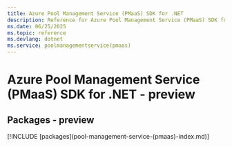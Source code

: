 ```yaml
---
title: Azure Pool Management Service (PMaaS) SDK for .NET
description: Reference for Azure Pool Management Service (PMaaS) SDK for .NET
ms.date: 06/25/2025
ms.topic: reference
ms.devlang: dotnet
ms.service: poolmanagementservice(pmaas)
---
```

# Azure Pool Management Service (PMaaS) SDK for .NET - preview
## Packages - preview
[!INCLUDE [packages](pool-management-service-(pmaas\)-index.md)]